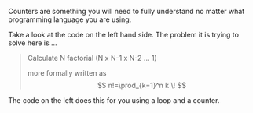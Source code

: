 Counters are something you will need to fully understand no matter what programming language you are using.

Take a look at the code on the left hand side. The problem it is trying to solve here is ...

> Calculate N factorial (N x N-1 x N-2 ... 1)
>
> more formally written as $$ n!=\prod_{k=1}^n k \! $$

The code on the left does this for you using a loop and a counter.


